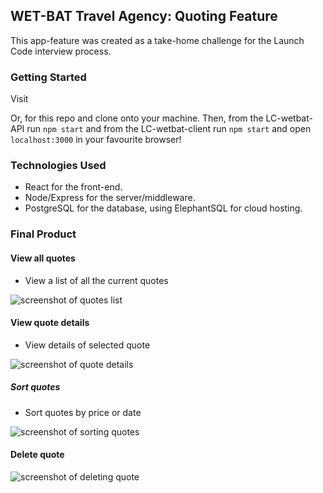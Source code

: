 ## WET-BAT Travel Agency: Quoting Feature

This app-feature was created as a take-home challenge for the Launch Code interview process.

### Getting Started

Visit 

Or, for this repo and clone onto your machine. Then, from the LC-wetbat-API run `npm start` and from the LC-wetbat-client run `npm start` and open `localhost:3000` in your favourite browser!

### Technologies Used

* React for the front-end.
* Node/Express for the server/middleware.
* PostgreSQL for the database, using ElephantSQL for cloud hosting.

### Final Product

#### View all quotes

* View a list of all the current quotes

![screenshot of quotes list]('https://github.com/mgibby91/LC-takehome/blob/master/screenshots/WB-quotes-list.png?raw=true')

#### View quote details

* View details of selected quote

![screenshot of quote details]('https://github.com/mgibby91/LC-takehome/blob/master/screenshots/WB-quotes-view.png?raw=true')

##### Sort quotes

* Sort quotes by price or date

![screenshot of sorting quotes]('https://github.com/mgibby91/LC-takehome/blob/master/screenshots/WB-quotes-sort.png?raw=true')

#### Delete quote

![screenshot of deleting quote]('https://github.com/mgibby91/LC-takehome/blob/master/screenshots/WB-quotes-delete.png?raw=true')